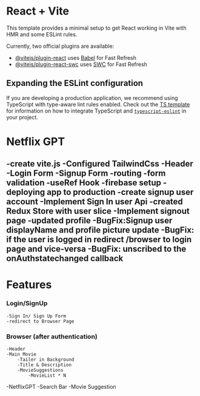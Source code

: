 # React + Vite

This template provides a minimal setup to get React working in Vite with HMR and some ESLint rules.

Currently, two official plugins are available:

- [@vitejs/plugin-react](https://github.com/vitejs/vite-plugin-react/blob/main/packages/plugin-react) uses [Babel](https://babeljs.io/) for Fast Refresh
- [@vitejs/plugin-react-swc](https://github.com/vitejs/vite-plugin-react/blob/main/packages/plugin-react-swc) uses [SWC](https://swc.rs/) for Fast Refresh

## Expanding the ESLint configuration

If you are developing a production application, we recommend using TypeScript with type-aware lint rules enabled. Check out the [TS template](https://github.com/vitejs/vite/tree/main/packages/create-vite/template-react-ts) for information on how to integrate TypeScript and [`typescript-eslint`](https://typescript-eslint.io) in your project.

# Netflix GPT
-create vite.js
-Configured TailwindCss
-Header
-Login Form
-Signup Form
-routing
-form validation
-useRef Hook
-firebase setup
-deploying app to production 
-create signup user account
-Implement Sign In user Api
-created Redux Store with user slice
-Implement signout page
-updated profile
-BugFix:Signup user displayName and profile picture update
-BugFix: if the user is logged in redirect /browser to login page and vice-versa
-BugFix: unscribed to the onAuthstatechanged callback
-
 


# Features
### Login/SignUp
    -Sign In/ Sign Up Form
    -redirect to Browser Page


### Browser (after authentication)
    -Header
    -Main Movie
        -Tailer in Background
        -Title & Description
        -MovieSuggestions
            -MovieList * N
-NetflixGPT
    -Search Bar
    -Movie Suggestion